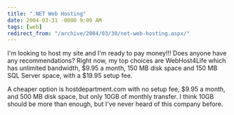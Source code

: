```yaml
---
title: ".NET Web Hosting"
date: 2004-03-31 -0800 9:00 AM
tags: [web]
redirect_from: "/archive/2004/03/30/net-web-hosting.aspx/"
---
```


I'm looking to host my site and I'm ready to pay money!!! Does anyone
have any recommendations? Right now, my top choices are WebHost4Life
which has unlimited bandwidth, \$9.95 a month, 150 MB disk space and 150
MB SQL Server space, with a \$19.95 setup fee.

A cheaper option is hostdepartment.com with no setup fee, \$9.95 a
month, and 500 MB disk space, but only 10GB of monthly transfer. I think
10GB should be more than enough, but I've never heard of this company
before.

